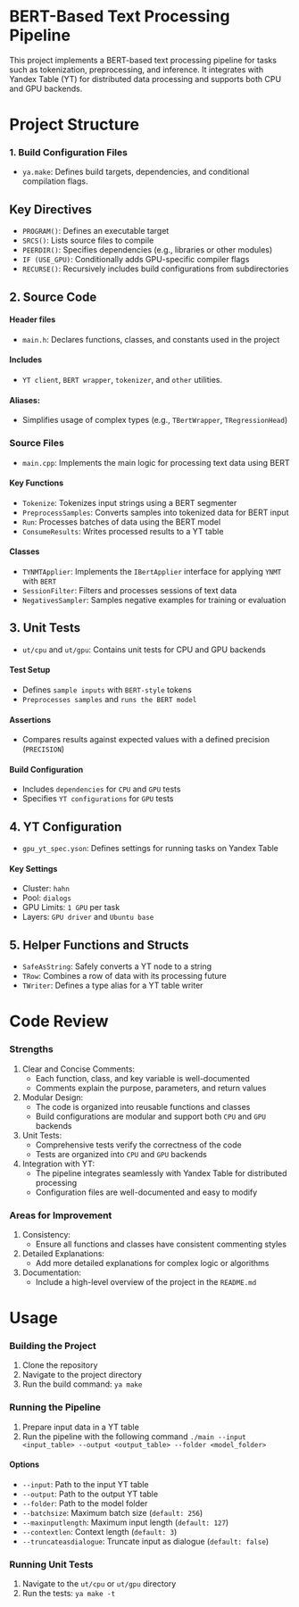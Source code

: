 # BERT-Based Text Processing Pipeline

This project implements a BERT-based text processing pipeline for tasks such as tokenization, preprocessing, and inference. It integrates with Yandex Table (YT) for distributed data processing and supports both CPU and GPU backends.

# Project Structure
### 1. Build Configuration Files
- ```ya.make```: Defines build targets, dependencies, and conditional compilation flags.

## Key Directives
- ```PROGRAM()```: Defines an executable target
- ```SRCS()```: Lists source files to compile
- ```PEERDIR()```: Specifies dependencies (e.g., libraries or other modules)
- ```IF (USE_GPU)```: Conditionally adds GPU-specific compiler flags
- ```RECURSE()```: Recursively includes build configurations from subdirectories

## 2. Source Code
#### Header files
- ```main.h```: Declares functions, classes, and constants used in the project

#### Includes
- ```YT client```, ```BERT wrapper```, ```tokenizer```, and ```other``` utilities.

#### Aliases:
- Simplifies usage of complex types (e.g., ```TBertWrapper```, ```TRegressionHead```)

### Source Files
- ```main.cpp```: Implements the main logic for processing text data using BERT

#### Key Functions
- ```Tokenize```: Tokenizes input strings using a BERT segmenter
- ```PreprocessSamples```: Converts samples into tokenized data for BERT input
- ```Run```: Processes batches of data using the BERT model
- ```ConsumeResults```: Writes processed results to a YT table

#### Classes
- ```TYNMTApplier```: Implements the ```IBertApplier``` interface for applying ```YNMT``` with ```BERT```
- ```SessionFilter```: Filters and processes sessions of text data
- ```NegativesSampler```: Samples negative examples for training or evaluation

## 3. Unit Tests
- ```ut/cpu``` and ```ut/gpu```: Contains unit tests for CPU and GPU backends

#### Test Setup
- Defines ```sample inputs``` with ```BERT-style``` tokens
- ```Preprocesses samples``` and ```runs the BERT model```

#### Assertions
- Compares results against expected values with a defined precision (```PRECISION```)

#### Build Configuration
- Includes ```dependencies``` for ```CPU``` and ```GPU``` tests
- Specifies ```YT configurations``` for ```GPU``` tests

## 4. YT Configuration
- ```gpu_yt_spec.yson```: Defines settings for running tasks on Yandex Table

#### Key Settings
- Cluster: ```hahn```
- Pool: ```dialogs```
- GPU Limits: ```1 GPU``` per task
- Layers: ```GPU driver``` and ```Ubuntu base```

## 5. Helper Functions and Structs
- ```SafeAsString```: Safely converts a YT node to a string
- ```TRow```: Combines a row of data with its processing future
- ```TWriter```: Defines a type alias for a YT table writer

# Code Review
### Strengths
1. Clear and Concise Comments:
    - Each function, class, and key variable is well-documented
    - Comments explain the purpose, parameters, and return values
2. Modular Design:
    - The code is organized into reusable functions and classes
    - Build configurations are modular and support both ```CPU``` and ```GPU``` backends
3. Unit Tests:
    - Comprehensive tests verify the correctness of the code
    - Tests are organized into ```CPU``` and ```GPU``` backends
4. Integration with YT:
    - The pipeline integrates seamlessly with Yandex Table for distributed processing
    - Configuration files are well-documented and easy to modify

### Areas for Improvement
1. Consistency:
    - Ensure all functions and classes have consistent commenting styles
2. Detailed Explanations:
    - Add more detailed explanations for complex logic or algorithms
3. Documentation:
    - Include a high-level overview of the project in the ```README.md```

# Usage
### Building the Project
1. Clone the repository
2. Navigate to the project directory
3. Run the build command:
```ya make```

### Running the Pipeline
1. Prepare input data in a YT table
2. Run the pipeline with the following command
```./main --input <input_table> --output <output_table> --folder <model_folder>```

#### Options
- ```--input```: Path to the input YT table
- ```--output```: Path to the output YT table
- ```--folder```: Path to the model folder
- ```--batchsize```: Maximum batch size (```default: 256```)
- ```--maxinputlength```: Maximum input length (```default: 127```)
- ```--contextlen```: Context length (```default: 3```)
- ```--truncateasdialogue```: Truncate input as dialogue (```default: false```)

### Running Unit Tests
1. Navigate to the ```ut/cpu``` or ```ut/gpu``` directory
2. Run the tests:
```ya make -t```
